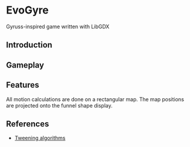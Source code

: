 # EvoGyre
Gyruss-inspired game written with LibGDX

## Introduction


## Gameplay


## Features
All motion calculations are done on a rectangular map. The map positions are projected onto the funnel shape display.


## References
- [Tweening algorithms](http://gizma.com/easing/)
